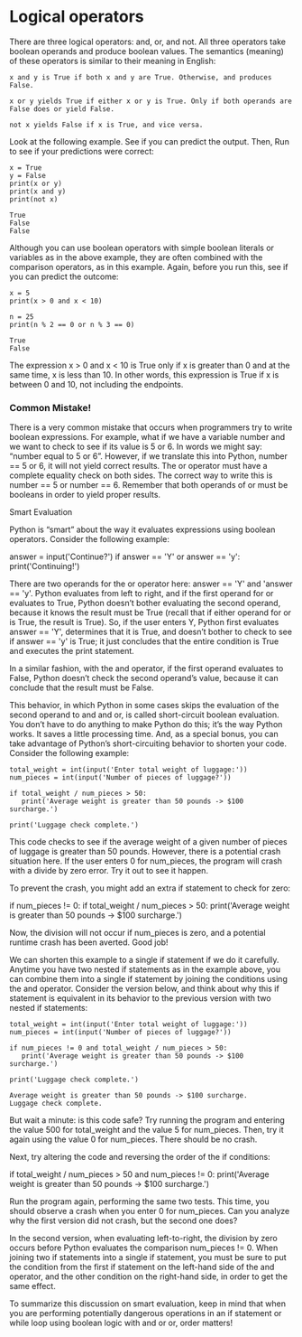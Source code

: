 # Logical operators

There are three logical operators: and, or, and not. All three operators take boolean operands and produce boolean values. The semantics (meaning) of these operators is similar to their meaning in English:

    x and y is True if both x and y are True. Otherwise, and produces False.

    x or y yields True if either x or y is True. Only if both operands are False does or yield False.

    not x yields False if x is True, and vice versa.

Look at the following example. See if you can predict the output. Then, Run to see if your predictions were correct:
```
x = True
y = False
print(x or y)
print(x and y)
print(not x)

True
False
False
```

Although you can use boolean operators with simple boolean literals or variables as in the above example, they are often combined with the comparison operators, as in this example. Again, before you run this, see if you can predict the outcome:
```
x = 5
print(x > 0 and x < 10)

n = 25
print(n % 2 == 0 or n % 3 == 0)

True
False
```

The expression x > 0 and x < 10 is True only if x is greater than 0 and at the same time, x is less than 10. In other words, this expression is True if x is between 0 and 10, not including the endpoints.

### Common Mistake!

There is a very common mistake that occurs when programmers try to write boolean expressions. For example, what if we have a variable number and we want to check to see if its value is 5 or 6. In words we might say: “number equal to 5 or 6”. However, if we translate this into Python, number == 5 or 6, it will not yield correct results. The or operator must have a complete equality check on both sides. The correct way to write this is number == 5 or number == 6. Remember that both operands of or must be booleans in order to yield proper results.

Smart Evaluation

Python is “smart” about the way it evaluates expressions using boolean operators. Consider the following example:

answer = input('Continue?')
if answer == 'Y' or answer == 'y':
   print('Continuing!')

There are two operands for the or operator here: answer == 'Y' and 'answer == 'y'. Python evaluates from left to right, and if the first operand for or evaluates to True, Python doesn’t bother evaluating the second operand, because it knows the result must be True (recall that if either operand for or is True, the result is True). So, if the user enters Y, Python first evaluates answer == 'Y', determines that it is True, and doesn’t bother to check to see if answer == 'y' is True; it just concludes that the entire condition is True and executes the print statement.

In a similar fashion, with the and operator, if the first operand evaluates to False, Python doesn’t check the second operand’s value, because it can conclude that the result must be False.

This behavior, in which Python in some cases skips the evaluation of the second operand to and and or, is called short-circuit boolean evaluation. You don’t have to do anything to make Python do this; it’s the way Python works. It saves a little processing time. And, as a special bonus, you can take advantage of Python’s short-circuiting behavior to shorten your code. Consider the following example:
```
total_weight = int(input('Enter total weight of luggage:'))
num_pieces = int(input('Number of pieces of luggage?'))

if total_weight / num_pieces > 50:
   print('Average weight is greater than 50 pounds -> $100 surcharge.')

print('Luggage check complete.')
```

This code checks to see if the average weight of a given number of pieces of luggage is greater than 50 pounds. However, there is a potential crash situation here. If the user enters 0 for num_pieces, the program will crash with a divide by zero error. Try it out to see it happen.

To prevent the crash, you might add an extra if statement to check for zero:

if num_pieces != 0:
   if total_weight / num_pieces > 50:
      print('Average weight is greater than 50 pounds -> $100 surcharge.')

Now, the division will not occur if num_pieces is zero, and a potential runtime crash has been averted. Good job!

We can shorten this example to a single if statement if we do it carefully. Anytime you have two nested if statements as in the example above, you can combine them into a single if statement by joining the conditions using the and operator. Consider the version below, and think about why this if statement is equivalent in its behavior to the previous version with two nested if statements:
```
total_weight = int(input('Enter total weight of luggage:'))
num_pieces = int(input('Number of pieces of luggage?'))

if num_pieces != 0 and total_weight / num_pieces > 50:
   print('Average weight is greater than 50 pounds -> $100 surcharge.')

print('Luggage check complete.')

Average weight is greater than 50 pounds -> $100 surcharge.
Luggage check complete.
```

But wait a minute: is this code safe? Try running the program and entering the value 500 for total_weight and the value 5 for num_pieces. Then, try it again using the value 0 for num_pieces. There should be no crash.

Next, try altering the code and reversing the order of the if conditions:

if total_weight / num_pieces > 50 and num_pieces != 0:
   print('Average weight is greater than 50 pounds -> $100 surcharge.')

Run the program again, performing the same two tests. This time, you should observe a crash when you enter 0 for num_pieces. Can you analyze why the first version did not crash, but the second one does?

In the second version, when evaluating left-to-right, the division by zero occurs before Python evaluates the comparison num_pieces != 0. When joining two if statements into a single if statement, you must be sure to put the condition from the first if statement on the left-hand side of the and operator, and the other condition on the right-hand side, in order to get the same effect.

To summarize this discussion on smart evaluation, keep in mind that when you are performing potentially dangerous operations in an if statement or while loop using boolean logic with and or or, order matters!
